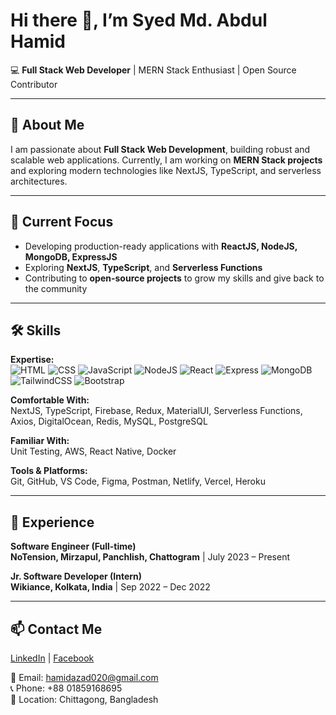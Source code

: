 # Hi there 👋, I’m Syed Md. Abdul Hamid

💻 **Full Stack Web Developer** | MERN Stack Enthusiast | Open Source Contributor  

---

## 👀 About Me
I am passionate about **Full Stack Web Development**, building robust and scalable web applications. Currently, I am working on **MERN Stack projects** and exploring modern technologies like NextJS, TypeScript, and serverless architectures.  

---

## 🌱 Current Focus
- Developing production-ready applications with **ReactJS, NodeJS, MongoDB, ExpressJS**  
- Exploring **NextJS**, **TypeScript**, and **Serverless Functions**  
- Contributing to **open-source projects** to grow my skills and give back to the community  

---

## 🛠️ Skills

**Expertise:**  
![HTML](https://img.shields.io/badge/HTML5-E34F26?style=flat-square&logo=html5&logoColor=white)
![CSS](https://img.shields.io/badge/CSS3-1572B6?style=flat-square&logo=css3&logoColor=white)
![JavaScript](https://img.shields.io/badge/JavaScript-F7DF1E?style=flat-square&logo=javascript&logoColor=black)
![NodeJS](https://img.shields.io/badge/Node.js-339933?style=flat-square&logo=node.js&logoColor=white)
![React](https://img.shields.io/badge/React-61DAFB?style=flat-square&logo=react&logoColor=black)
![Express](https://img.shields.io/badge/Express-000000?style=flat-square&logo=express&logoColor=white)
![MongoDB](https://img.shields.io/badge/MongoDB-47A248?style=flat-square&logo=mongodb&logoColor=white)
![TailwindCSS](https://img.shields.io/badge/TailwindCSS-06B6D4?style=flat-square&logo=tailwind-css&logoColor=white)
![Bootstrap](https://img.shields.io/badge/Bootstrap-7952B3?style=flat-square&logo=bootstrap&logoColor=white)

**Comfortable With:**  
NextJS, TypeScript, Firebase, Redux, MaterialUI, Serverless Functions, Axios, DigitalOcean, Redis, MySQL, PostgreSQL  

**Familiar With:**  
Unit Testing, AWS, React Native, Docker  

**Tools & Platforms:**  
Git, GitHub, VS Code, Figma, Postman, Netlify, Vercel, Heroku  

---

## 💼 Experience

**Software Engineer (Full-time)**  
**NoTension, Mirzapul, Panchlish, Chattogram** | July 2023 – Present  

**Jr. Software Developer (Intern)**  
**Wikiance, Kolkata, India** | Sep 2022 – Dec 2022  

---

## 📫 Contact Me
[LinkedIn](https://www.linkedin.com/in/hamid8695/) | [Facebook](https://www.facebook.com/syedmdabdulhamidazad)  

📧 Email: hamidazad020@gmail.com  
📞 Phone: +88 01859168695  
📍 Location: Chittagong, Bangladesh  



